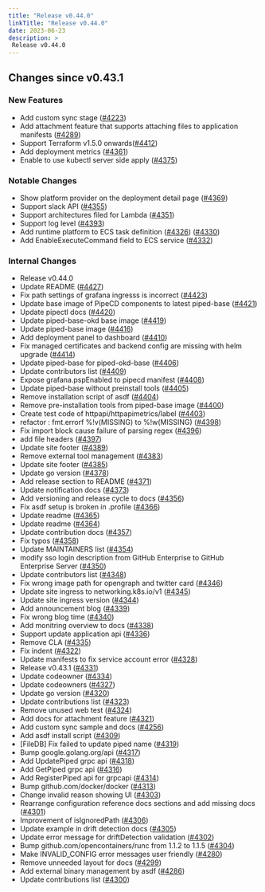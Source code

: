 ```yaml
---
title: "Release v0.44.0"
linkTitle: "Release v0.44.0"
date: 2023-06-23
description: >
 Release v0.44.0
---
```


## Changes since v0.43.1

### New Features

* Add custom sync stage ([#4223](https://github.com/pipe-cd/pipecd/pull/4223))
* Add attachment feature that supports attaching files to application manifests ([#4289](https://github.com/pipe-cd/pipecd/pull/4289))
* Support Terraform v1.5.0 onwards([#4412](https://github.com/pipe-cd/pipecd/pull/4412))
* Add deployment metrics ([#4361](https://github.com/pipe-cd/pipecd/pull/4361))
* Enable to use kubectl server side apply ([#4375](https://github.com/pipe-cd/pipecd/pull/4375))

### Notable Changes

* Show platform provider on the deployment detail page ([#4369](https://github.com/pipe-cd/pipecd/pull/4369))
* Support slack API ([#4355](https://github.com/pipe-cd/pipecd/pull/4355))
* Support architectures filed for Lambda ([#4351](https://github.com/pipe-cd/pipecd/pull/4351))
* Support log level ([#4393](https://github.com/pipe-cd/pipecd/pull/4393))
* Add runtime platform to ECS task definition ([#4326](https://github.com/pipe-cd/pipecd/pull/4326)) ([#4330](https://github.com/pipe-cd/pipecd/pull/4330))
* Add EnableExecuteCommand field to ECS service ([#4332](https://github.com/pipe-cd/pipecd/pull/4332))

### Internal Changes

* Release v0.44.0
* Update README ([#4427](https://github.com/pipe-cd/pipecd/pull/4427))
* Fix path settings of grafana ingresss is incorrect ([#4423](https://github.com/pipe-cd/pipecd/pull/4423))
* Update base image of PipeCD components to latest piped-base ([#4421](https://github.com/pipe-cd/pipecd/pull/4421))
* Update pipectl docs ([#4420](https://github.com/pipe-cd/pipecd/pull/4420))
* Update piped-base-okd base image ([#4419](https://github.com/pipe-cd/pipecd/pull/4419))
* Update piped-base image ([#4416](https://github.com/pipe-cd/pipecd/pull/4416))
* Add deployment panel to dashboard ([#4410](https://github.com/pipe-cd/pipecd/pull/4410))
* Fix managed certificates and backend config are missing with helm upgrade ([#4414](https://github.com/pipe-cd/pipecd/pull/4414))
* Update piped-base for piped-okd-base ([#4406](https://github.com/pipe-cd/pipecd/pull/4406))
* Update contributors list ([#4409](https://github.com/pipe-cd/pipecd/pull/4409))
* Expose grafana.pspEnabled to pipecd manifest ([#4408](https://github.com/pipe-cd/pipecd/pull/4408))
* Update piped-base without preinstall tools ([#4405](https://github.com/pipe-cd/pipecd/pull/4405))
* Remove installation script of asdf ([#4404](https://github.com/pipe-cd/pipecd/pull/4404))
* Remove pre-installation tools from piped-base image ([#4400](https://github.com/pipe-cd/pipecd/pull/4400))
* Create test code of httpapi/httpapimetrics/label ([#4403](https://github.com/pipe-cd/pipecd/pull/4403))
* refactor : fmt.errorf %!v(MISSING) to %!w(MISSING) ([#4398](https://github.com/pipe-cd/pipecd/pull/4398))
* Fix import block cause failure of parsing regex ([#4396](https://github.com/pipe-cd/pipecd/pull/4396))
* add file headers ([#4397](https://github.com/pipe-cd/pipecd/pull/4397))
* Update site footer ([#4389](https://github.com/pipe-cd/pipecd/pull/4389))
* Remove external tool management ([#4383](https://github.com/pipe-cd/pipecd/pull/4383))
* Update site footer ([#4385](https://github.com/pipe-cd/pipecd/pull/4385))
* Update go version ([#4378](https://github.com/pipe-cd/pipecd/pull/4378))
* Add release section to README ([#4371](https://github.com/pipe-cd/pipecd/pull/4371))
* Update notification docs ([#4373](https://github.com/pipe-cd/pipecd/pull/4373))
* Add versioning and release cycle to docs ([#4356](https://github.com/pipe-cd/pipecd/pull/4356))
* Fix asdf setup is broken in .profile ([#4366](https://github.com/pipe-cd/pipecd/pull/4366))
* Update readme ([#4365](https://github.com/pipe-cd/pipecd/pull/4365))
* Update readme ([#4364](https://github.com/pipe-cd/pipecd/pull/4364))
* Update contribution docs ([#4357](https://github.com/pipe-cd/pipecd/pull/4357))
* Fix typos ([#4358](https://github.com/pipe-cd/pipecd/pull/4358))
* Update MAINTAINERS list ([#4354](https://github.com/pipe-cd/pipecd/pull/4354))
* modify sso login description from GitHub Enterprise to GitHub Enterprise Server ([#4350](https://github.com/pipe-cd/pipecd/pull/4350))
* Update contributors list ([#4348](https://github.com/pipe-cd/pipecd/pull/4348))
* Fix wrong image path for opengraph and twitter card ([#4346](https://github.com/pipe-cd/pipecd/pull/4346))
* Update site ingress to networking.k8s.io/v1 ([#4345](https://github.com/pipe-cd/pipecd/pull/4345))
* Update site ingress version ([#4344](https://github.com/pipe-cd/pipecd/pull/4344))
* Add announcement blog  ([#4339](https://github.com/pipe-cd/pipecd/pull/4339))
* Fix wrong blog time ([#4340](https://github.com/pipe-cd/pipecd/pull/4340))
* Add monitring overview to docs ([#4338](https://github.com/pipe-cd/pipecd/pull/4338))
* Support update application api ([#4336](https://github.com/pipe-cd/pipecd/pull/4336))
* Remove CLA ([#4335](https://github.com/pipe-cd/pipecd/pull/4335))
* Fix indent ([#4322](https://github.com/pipe-cd/pipecd/pull/4322))
* Update manifests to fix service account error ([#4328](https://github.com/pipe-cd/pipecd/pull/4328))
* Release v0.43.1 ([#4331](https://github.com/pipe-cd/pipecd/pull/4331))
* Update codeowner ([#4334](https://github.com/pipe-cd/pipecd/pull/4334))
* Update codeowners ([#4327](https://github.com/pipe-cd/pipecd/pull/4327))
* Update go version ([#4320](https://github.com/pipe-cd/pipecd/pull/4320))
* Update contributions list ([#4323](https://github.com/pipe-cd/pipecd/pull/4323))
* Remove unused web test ([#4324](https://github.com/pipe-cd/pipecd/pull/4324))
* Add docs for attachment feature ([#4321](https://github.com/pipe-cd/pipecd/pull/4321))
* Add custom sync sample and docs ([#4256](https://github.com/pipe-cd/pipecd/pull/4256))
* Add asdf install script ([#4309](https://github.com/pipe-cd/pipecd/pull/4309))
* [FileDB] Fix failed to update piped name ([#4319](https://github.com/pipe-cd/pipecd/pull/4319))
* Bump google.golang.org/api ([#4317](https://github.com/pipe-cd/pipecd/pull/4317))
* Add UpdatePiped grpc api ([#4318](https://github.com/pipe-cd/pipecd/pull/4318))
* Add GetPiped grpc api ([#4316](https://github.com/pipe-cd/pipecd/pull/4316))
* Add RegisterPiped api for grpcapi ([#4314](https://github.com/pipe-cd/pipecd/pull/4314))
* Bump github.com/docker/docker ([#4313](https://github.com/pipe-cd/pipecd/pull/4313))
* Change invalid reason showing UI ([#4303](https://github.com/pipe-cd/pipecd/pull/4303))
* Rearrange configuration reference docs sections and add missing docs ([#4301](https://github.com/pipe-cd/pipecd/pull/4301))
* Improvement of isIgnoredPath ([#4306](https://github.com/pipe-cd/pipecd/pull/4306))
* Update example in drift detection docs ([#4305](https://github.com/pipe-cd/pipecd/pull/4305))
* Update error message for driftDetection validation ([#4302](https://github.com/pipe-cd/pipecd/pull/4302))
* Bump github.com/opencontainers/runc from 1.1.2 to 1.1.5 ([#4304](https://github.com/pipe-cd/pipecd/pull/4304))
* Make INVALID_CONFIG error messages user friendly ([#4280](https://github.com/pipe-cd/pipecd/pull/4280))
* Remove unneeded layout for docs ([#4299](https://github.com/pipe-cd/pipecd/pull/4299))
* Add external binary management by asdf ([#4286](https://github.com/pipe-cd/pipecd/pull/4286))
* Update contributions list ([#4300](https://github.com/pipe-cd/pipecd/pull/4300))
